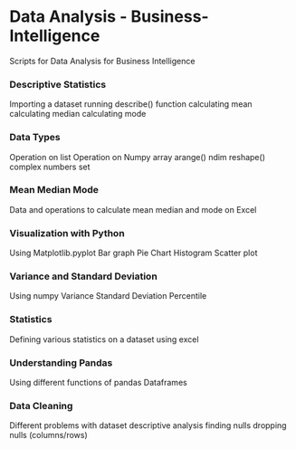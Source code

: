 # Data Analysis - Business-Intelligence
Scripts for Data Analysis for Business Intelligence

### Descriptive Statistics
Importing a dataset
running describe() function
calculating mean
calculating median
calculating mode

### Data Types
Operation on list
Operation on Numpy array
arange()
ndim
reshape()
complex numbers
set

### Mean Median Mode
Data and operations to calculate mean median and mode on Excel

### Visualization with Python
Using Matplotlib.pyplot
Bar graph
Pie Chart
Histogram
Scatter plot

### Variance and Standard Deviation
Using numpy
Variance 
Standard Deviation
Percentile

### Statistics
Defining various statistics on a dataset using excel

### Understanding Pandas
Using different functions of pandas
Dataframes

### Data Cleaning
Different problems with dataset
descriptive analysis
finding nulls
dropping nulls (columns/rows)


